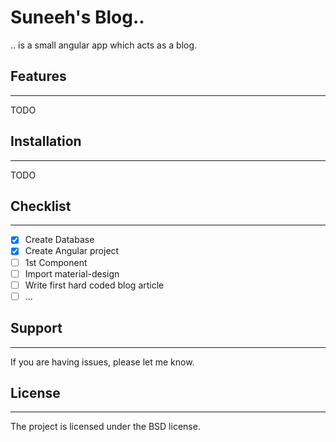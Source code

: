 # Suneeh's Blog..
.. is a small angular app which acts as a blog. 

## Features
--------
TODO

## Installation
------------
TODO


## Checklist
-------
- [x] Create Database
- [x] Create Angular project
- [ ] 1st Component
- [ ] Import material-design
- [ ] Write first hard coded blog article
- [ ] ...

## Support
-------
If you are having issues, please let me know.

## License
-------
The project is licensed under the BSD license.

